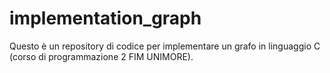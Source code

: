 # implementation_graph
Questo è un repository di codice per implementare un grafo in linguaggio C (corso di programmazione 2 FIM UNIMORE).
